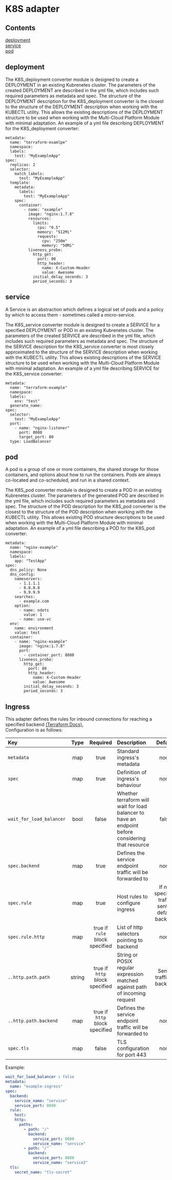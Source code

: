 # K8S adapter
## Contents
[deployment](#deployment)  
[service](#service)     
[pod](#pod)     

## deployment
The K8S_deployment converter module is designed to create a DEPLOYMENT in an existing Kubrenetes cluster.
The parameters of the created DEPLOYMENT are described in the yml file, which includes such required parameters as metadata and spec.
The structure of the DEPLOYMENT description for the K8S_deployment converter
is the closest to the structure of the DEPLOYMENT description when working with the KUBECTL utility.
This allows the existing descriptions of the DEPLOYMENT structure to be used
when working with the Multi-Cloud Platform Module with minimal adaptation.
An example of a yml file describing DEPLOYMENT for the K8S_deployment converter:
```yamlex
metadata:
  name: "terraform-examlpe"
  namespace:
  labels:
    test: "MyExampleApp"
spec:
  replicas: 2
  selector:
    match_labels:
      test: "MyExampleApp"
  template:
    metadata:
      labels:
        test: "MyExampleApp"
    spec:
      container:
        - name: "example"
          image: "nginx:1.7.8"
          resources:
            limits:
              cpu: "0.5"
              memory: "512Mi"
              requests:
                cpu: "250m"
                memory: "50Mi"
          liveness_probe:
            http_get:
              port: 80
              http_header:
                name: X-Custom-Header
                value: Awesome
            initial_delay_seconds: 3
            period_seconds: 3
```

## service
A Service is an abstraction which defines a logical set of pods and a policy by which to access them - sometimes called a micro-service.

The K8S_service converter module is designed to create a SERVICE for a specified DEPLOYMENT or POD in an existing Kubrenetes cluster.
The parameters of the created SERVICE are described in the yml file, which includes such required parameters as metadata and spec.
The structure of the SERVICE description for the K8S_service converter is most closely approximated
to the structure of the SERVICE description when working with the KUBECTL utility. This allows existing descriptions
of the SERVICE structure to be used when working with the Multi-Cloud Platform Module with minimal adaptation.
An example of a yml file describing SERVICE for the K8S_service converter:
```yamlex
metadata:
  name: "terraform-example"
  namespace:
  labels:
    env: "test"
  generate_name:
spec:
  selector:
    test: "MyExampleApp"
  port:
    - name: "nginx-listener"
      port: 8080
      target_port: 80
  type: LoadBalancer

```

## pod
A pod is a group of one or more containers, the shared storage for those containers, and options about how to run the containers.
Pods are always co-located and co-scheduled, and run in a shared context.

The K8S_pod converter module is designed to create a POD in an existing Kubrenetes cluster.
The parameters of the generated POD are described in the yml file, which includes such required parameters as metadata and spec.
The structure of the POD description for the K8S_pod converter is the closest to the structure of the
POD description when working with the KUBECTL utility. This allows existing POD structure descriptions to be used
when working with the Multi-Cloud Platform Module with minimal adaptation.
An example of a yml file describing a POD for the K8S_pod converter:
```yamlex
metadata:
  name: "nginx-example"
  namespace:
  labels:
    app: "TestApp"
spec:
  dns_policy: None
  dns_config:
    nameservers:
      - 1.1.1.1
      - 8.8.8.8
      - 9.9.9.9
    searches:
      - example.com
    option:
      - name: ndots
        value: 1
      - name: use-vc
  env:
    name: environment
    value: test
  container:
    - name: "nginx-example"
      image: "nginx:1.7.8"
      port:
        - container_port: 8080
      liveness_probe:
        http_get:
          port: 80
          http_header:
            name: X-Custom-Header
            value: Awesome
        initial_delay_seconds: 3
        period_seconds: 3
```
## Ingress
This adapter defines the rules for inbound connections for reaching a specified backend [(Terraform Docs).](https://registry.terraform.io/providers/hashicorp/kubernetes/latest/docs/resources/ingress)  
Configuration is as follows:

| Key | Type | Required | Description | Default |
|:----|:----:|:--------:|:------------|:-------:|
| `metadata` | map | true | Standard ingress's metadata | none |
| `spec`| map | true | Definition of ingress's behaviour | none |
| `wait_for_load_balancer` | bool | false | Whether terraform will wait for load balancer to have an endpoint before considering that resource | false |
| `spec.backend`| map | true | Defines the service endpoint traffic will be forwarded to | none |
| `spec.rule`| map | true | Host rules to configure ingress | If not specified traffic sent to default backend| 
| `spec.rule.http`| map | true if `rule` block specified | List of http selectors pointing to backend | none |
| `..http.path.path`| string | true if `http` block specified | String or POSIX regular expression matched against path of incoming request|  Sends traffic to backend |
| `..http.path.backend`| map | true if `http` block specified | Defines the service endpoint traffic will be forwarded to | none |
| `spec.tls`| map | false | TLS configuration for port 443 | none |

Example:
```yaml
wait_for_load_balancer : false
metadata:
  name: "example-ingress"
spec:
  backend:
    service_name: "service"
    service_port: 8080
  rule:
    host:
    http:
      paths:
        - path: "/"
          backend:
            service_port: 8080
            service_name: "service"
        - path: "/"
          backend:
            service_port: 8080
            service_name: "service2"
  tls:
    secret_name: "tls-secret"
```

